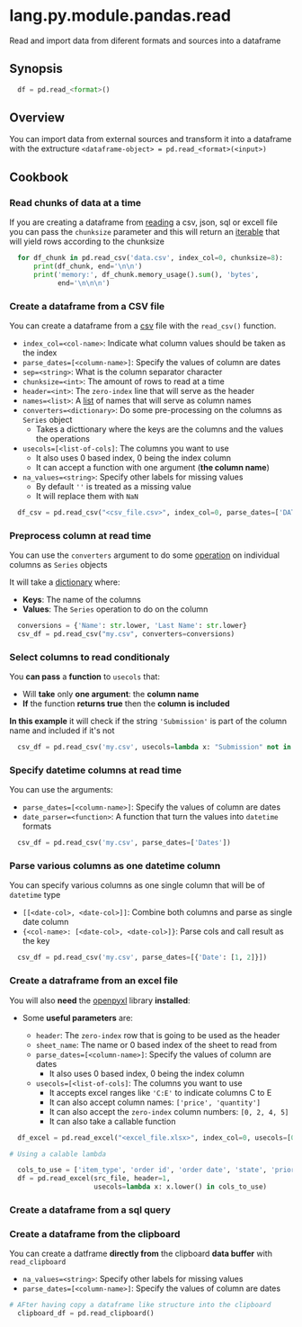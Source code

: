 # lang.py.module.pandas.read

Read and import data from diferent formats and sources into a dataframe

## Synopsis

```py
  df = pd.read_<format>()
```

## Overview

You can import data from external sources and transform it into a dataframe
with the extructure `<dataframe-object> = pd.read_<format>(<input>)`

## Cookbook

### Read chunks of data at a time

If you are creating a dataframe from [reading](./5t4z.md) a csv, json, sql or
excell file you can pass the `chunksize` parameter and this will return an
[iterable](./p7q9.md) that will yield rows according to the chunksize

```py
  for df_chunk in pd.read_csv('data.csv', index_col=0, chunksize=8):
      print(df_chunk, end='\n\n')
      print('memory:', df_chunk.memory_usage().sum(), 'bytes',
            end='\n\n\n')
```

### Create a dataframe from a CSV file

You can create a dataframe from a [csv](./rlaw.md) file with the `read_csv()`
function.

- `index_col=<col-name>`: Indicate what column values should be taken as the index
- `parse_dates=[<column-name>]`: Specify the values of column are dates
- `sep=<string>`: What is the column separator character
- `chunksize=<int>`: The amount of rows to read at a time
- `header=<int>`: The `zero-index` line that will serve as the header
- `names=<list>`: A [list](./7cxo.md) of names that will serve as column names
- `converters=<dictionary>`: Do some pre-processing on the columns as `Series` object
  - Takes a dicttionary where the keys are the columns and the values the operations
- `usecols=[<list-of-cols]`: The columns you want to use
  - It also uses 0 based index, 0 being the index column
  - It can accept a function with one argument (**the column name**)
- `na_values=<string>`: Specify other labels for missing values
  - By default `''` is treated as a missing value
  - It will replace them with `NaN`

```py
  df_csv = pd.read_csv("<csv_file.csv>", index_col=0, parse_dates=['DATES'], sep='|')
```

### Preprocess column at read time

You can use the `converters` argument to do some [operation](./l1ya.md) on
individual columns as `Series` objects

It will take a [dictionary](./0loj.md) where:

- **Keys**: The name of the columns
- **Values**: The `Series` operation to do on the column

```py
  conversions = {'Name': str.lower, 'Last Name': str.lower}
  csv_df = pd.read_csv("my.csv", converters=conversions)
```

### Select columns to read conditionaly

You **can pass** a **function** to `usecols` that:

- Will **take** only **one argument**: the **column name**
- **If** the function **returns true** then the **column is included**

**In this example** it will check if the string `'Submission'` is part of the
column name and included if it's not

```py
  csv_df = pd.read_csv('my.csv', usecols=lambda x: "Submission" not in x)
```

### Specify datetime columns at read time

You can use the arguments:

- `parse_dates=[<column-name>]`: Specify the values of column are dates
- `date_parser=<function>`: A function that turn the values into `datetime` formats

```py
  csv_df = pd.read_csv('my.csv', parse_dates=['Dates'])
```

### Parse various columns as one datetime column

You can specify various columns as one single column that will be of `datetime` type

- `[[<date-col>, <date-col>]]`: Combine both columns and parse as single date column
- `{<col-name>: [<date-col>, <date-col>]}`: Parse cols and call result as the key

```py
  csv_df = pd.read_csv('my.csv', parse_dates=[{'Date': [1, 2]}])
```

### Create a datraframe from an excel file

You will also **need** the [openpyxl](./whkz.md) library **installed**:

- Some **useful parameters** are:

  - `header`: The `zero-index` row that is going to be used as the header
  - `sheet_name`: The name or 0 based index of the sheet to read from
  - `parse_dates=[<column-name>]`: Specify the values of column are dates
    - It also uses 0 based index, 0 being the index column
  - `usecols=[<list-of-cols]`: The columns you want to use
    - It accepts excel ranges like `'C:E'` to indicate columns C to E
    - It can also accept column names: `['price', 'quantity']`
    - It can also accept the `zero-index` column numbers: `[0, 2, 4, 5]`
    - It can also take a callable function

```py
  df_excel = pd.read_excel("<excel_file.xlsx>", index_col=0, usecols=[0, 1, 2])

# Using a calable lambda

  cols_to_use = ['item_type', 'order id', 'order date', 'state', 'priority']
  df = pd.read_excel(src_file, header=1,
                     usecols=lambda x: x.lower() in cols_to_use)
```

### Create a dataframe from a sql query

### Create a dataframe from the clipboard

You can create a datframe **directly from** the clipboard **data buffer** with `read_clipboard`

- `na_values=<string>`: Specify other labels for missing values
- `parse_dates=[<column-name>]`: Specify the values of column are dates

```py
# AFter having copy a dataframe like structure into the clipboard
  clipboard_df = pd.read_clipboard()
```
